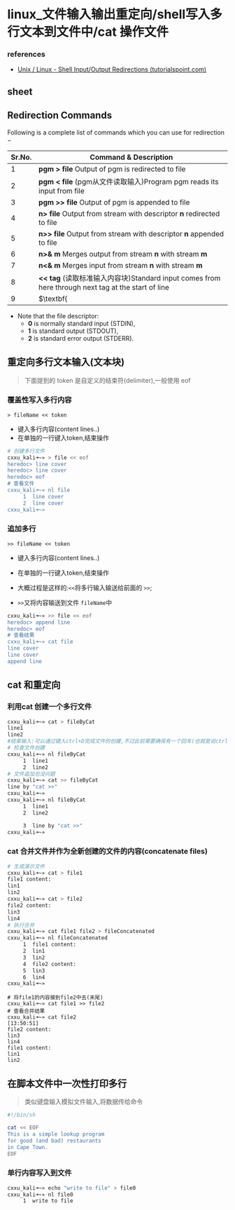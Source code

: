 # linux_文件输入输出重定向/shell写入多行文本到文件中/cat 操作文件

### references

- [Unix / Linux - Shell Input/Output Redirections (tutorialspoint.com)](https://www.tutorialspoint.com/unix/unix-io-redirections.htm)

## sheet

## Redirection Commands

Following is a complete list of commands which you can use for redirection −

| Sr.No. | Command & Description                                                                                     |
| ------ | --------------------------------------------------------------------------------------------------------- |
| 1      | **pgm > file** Output of pgm is redirected to file                                                  |
| 2      | **pgm < file** (pgm从文件读取输入)Program pgm reads its input from file                             |
| 3      | **pgm >> file** Output of pgm is appended to file                                                   |
| 4      | **n> file** Output from stream with descriptor **n** redirected to file                       |
| 5      | **n>> file** Output from stream with descriptor **n** appended to file                        |
| 6      | **n>& m** Merges output from stream **n** with stream **m**                             |
| 7      | **n<& m** Merges input from stream **n** with stream **m**                              |
| 8      | **<< tag** (读取标准输入内容块)Standard input comes from here through next tag at the start of line |
| 9      | $\textbf{|}$(管道符) Takes output from one program, or process, and sends it to another                 |

* Note that the file descriptor:
  * **0** is normally standard input (STDIN),
  * **1** is standard output (STDOUT),
  * **2** is standard error output (STDERR).

## 重定向多行文本输入(文本块)
>下面提到的 token 是自定义的结束符(delimiter),一般使用 eof
### 覆盖性写入多行内容

`> fileName << token`
- 键入多行内容(content lines..)
- 在单独的一行键入token,结束操作

```bash
# 创建多行文件
cxxu_kali➜~» > file << eof                                                      [13:58:25]
heredoc> line cover
heredoc> line cover
heredoc> eof
# 查看文件
cxxu_kali➜~» nl file                                                            [13:59:07]
     1  line cover
     2  line cover
cxxu_kali➜~»       
```

### 追加多行

```
>> fileName << token

```
- 键入多行内容(content lines..)
- 在单独的一行键入token,结束操作

- 大概过程是这样的:`<<`将多行输入输送给前面的 `>>`;
- `>>`又将内容输送到文件 `fileName`中

```bash
cxxu_kali➜~» >> file << eof                                                     [14:05:24]
heredoc> append line
heredoc> eof
# 查看结果
cxxu_kali➜~» cat file                                                           [14:05:51]
line cover
line cover
append line
```

## cat 和重定向

### 利用cat 创建一个多行文件

```bash
cxxu_kali➜~» cat > fileByCat                                                    [13:09:08]
line1
line2
#结束输入:可以通过键入ctrl+D完成文件的创建,不过此前需要确保有一个回车(也就是说ctrl+D在单独的行键入才有效);
# 检查文件创建
cxxu_kali➜~» nl fileByCat                                                       [13:15:19]
     1  line1
     2  line2
# 文件追加也没问题
cxxu_kali➜~» cat >> fileByCat                                                   [13:15:29]
line by "cat >>"
cxxu_kali➜~»                                                                    [13:18:10]
cxxu_kali➜~» nl fileByCat                                                       [13:18:11]
     1  line1
     2  line2

     3  line by "cat >>"
cxxu_kali➜~»              
```

### cat 合并文件并作为全新创建的文件的内容(concatenate files)

```bash
# 生成演示文件
cxxu_kali➜~» cat > file1                                                        [13:30:53]
file1 content:
lin1
lin2
cxxu_kali➜~» cat > file2                                                        [13:31:37]
file2 content:
lin3
lin4
# 执行合并
cxxu_kali➜~» cat file1 file2 > fileConcatenated                                 [13:36:14]
cxxu_kali➜~» nl fileConcatenated                                                [13:36:33]
     1  file1 content:
     2  lin1
     3  lin2
     4  file2 content:
     5  lin3
     6  lin4
cxxu_kali➜~»   
```

```
# 将file1的内容接到file2中去(末尾)
cxxu_kali➜~» cat file1 >> file2
# 查看合并结果
cxxu_kali➜~» cat file2                                                          [13:50:51]
file2 content:
lin3
lin4
file1 content:
lin1
lin2
```

## 在脚本文件中一次性打印多行

> 类似键盘输入模拟文件输入,将数据传给命令

```bash
#!/bin/sh

cat << EOF
This is a simple lookup program
for good (and bad) restaurants
in Cape Town.
EOF
```

### 单行内容写入到文件

```bash
cxxu_kali➜~» echo "write to file" > file0                                       [13:08:41]
cxxu_kali➜~» nl file0                                                           [13:08:56]
     1  write to file
```
